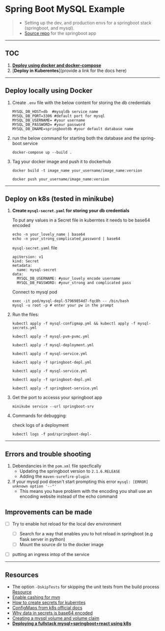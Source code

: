 # Spring Boot MySQL Example
> - Setting up the dev, and production envs for a springboot stack (springboot, and mysql).
> - [Source repo](https://github.com/springframeworkguru/spring-boot-mysql-example) for the springboot app 

---
## TOC
1. [**Deploy using docker and docker-compose**](#deploy-locally-using-docker)
1. [**Deploy in Kuberentes**](provide a link for the docs here)

---
## Deploy locally using Docker
1. Create `.env` file with the below content for storing the db credentials
	```
	MYSQL_DB_HOST=db  #mysqldb service name
	MYSQL_DB_PORT=3306 #default port for mysql
	MYSQL_DB_USERNAME= #your username
	MYSQL_DB_PASSWORD= #your password
	MYSQL_DB_DNAME=springbootdb #your default database name
	```
1. run the below command for starting both the database and the spring-boot service
	```
	docker-compose up --build .
	```
1. Tag your docker image and push it to dockerhub
	```
	docker build -t image_name your_username/image_name:version
	```

	```
	docker push your_username/image_name:version
	```

---
## Deploy on k8s (tested in minikube)
1. **Create `mysql-secret.yaml` for storing your db credentials**
	
	To put any values in a Secret file in kuberntes it needs to be base64 encoded
	```
	echo -n your_lovely_name | base64
	echo -n your_strong_complicated_password | base64
	```

	`mysql-secret.yaml` file
	```
	apiVersion: v1
	kind: Secret
	metadata:
	  name: mysql-secret
	data:
	  MYSQL_DB_USERNAME: #your_lovely encode username
	  MYSQL_DB_PASSWORD: #your_strong and complicated pass 
	```
	
	Connect to mysql pod
	```
	exec -it pod/mysql-depl-57969854d7-fqc8h -- /bin/bash
	mysql -u root -p # enter your pw in the prompt
	```

1. Run the files:
	```
	kubectl apply -f mysql-configmap.yml && kubectl apply -f mysql-secrets.yml
	```
	```
	kubectl apply -f mysql-pvm-pvmc.yml
	```
	```
	kubectl apply -f mysql-deployment.yml
	```
	```
	kubectl apply -f mysql-service.yml
	```
	```
	kubectl apply -f springboot-depl.yml
	```
	```
	kubectl apply -f mysql-service.yml
	```
	```
	kubectl apply -f springboot-depl.yml
	```
	```
	kubectl apply -f springboot-service.yml
	```
1. Get the port to accesss your springboot app
	```
	minikube service --url springboot-srv
	```

1. Commands for debugging:
	
	check logs of a deployment
	```
	kubectl logs -f pod/springboot-depl-
	```

---
## Errors and trouble shooting
1. Debendancies in the `pom.xml` file specfically
	- Updating the springboot version to `2.1.6.RELEASE`
	- Adding the `maven-surefire-plugin`
1. If your mysql pod doesn't start prompting this error `mysql: [ERROR] unknown option '--"'`
	- This means you have problem with the encoding you shall use an encoding website instead of the echo command


## Improvements can be made
- [ ] Try to enable hot reload for the local dev environment
	- [ ] Search for a way that enables you to hot reload in springboot (e.g flask server in python)
	- [ ] Mount the source dir to the docker image
- [ ] putting an ingress intop of the service
	

---
## Resources
- The option `-DskipTests` for skipping the unit tests from the build process [Resource](https://www.journaldev.com/33645/maven-commands-options-cheat-sheet)
- [Enable cashing for mvn](https://stackoverflow.com/a/7233762)
- [How to create secrets for kuberntes](https://docs.oracle.com/en/industries/communications/cloud-native-core/2.2.0/nssf_install/create-kubernetes-secret-storing-database-username-and-password.html)
- [ConfigMaps from k8s official docs](https://kubernetes.io/docs/concepts/configuration/configmap/)
- [Why data in secrets is base64 encoded](https://stackoverflow.com/a/57670114)
- [Creating a mysql volume and volume claim](https://dev.to/musolemasu/deploy-a-mysql-database-server-in-kubernetes-static-dpc)
- [**Deploying a fullstack mysql+springboot+react using k8s**](https://www.callicoder.com/deploy-spring-mysql-react-nginx-kubernetes-persistent-volume-secret/)